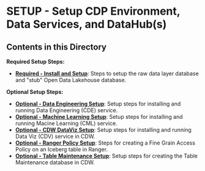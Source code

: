 #  SETUP - Setup CDP Environment, Data Services, and DataHub(s)

## Contents in this Directory

**Required Setup Steps:**

- [**Required - Install and Setup**](//required%20install%20and%20setup.md): Steps to setup the raw data layer database and "stub" Open Data Lakehouse database.


**Optional Setup Steps:**

- [**Optional - Data Engineering Setup**](Setup//optional%20data%20engineering%20setup.md): Setup steps for installing and running Data Engineering (CDE) service.
- [**Optional - Machine Learning Setup**](Setup//optional%20machine%20learning%20setup.md): Setup steps for installing and running Macine Learning (CML) service.
- [**Optional - CDW DataViz Setup**](Setup//optional%20cdw%20dataviz%20setup.md): Setup steps for installing and running Data Viz (CDV) service in CDW.
- [**Optional - Ranger Policy Setup**](Setup//optional%20ranger%20policy%20setup.md): Steps for creating a Fine Grain Access Policy on an Iceberg table in Ranger.
- [**Optional - Table Maintenance Setup**](Setup//optional%20table%20maintenance%20setup.md): Setup steps for creating the Table Maintenance database in CDW.

